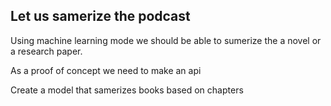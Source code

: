 ## Let us samerize the podcast

Using machine learning mode we should be able to sumerize the a novel or a research paper. 




As a proof of concept we need to make an api

Create a model that samerizes books based on chapters

